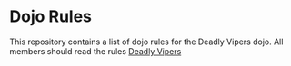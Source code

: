 Dojo Rules
==========

This repository contains a list of dojo rules for the Deadly Vipers dojo.
All members should read the rules
[Deadly Vipers](https://github.com/deadlyvipers)
